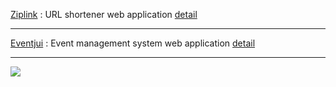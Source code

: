 <a href="https://ziplink.azurewebsites.net/">Ziplink</a> : <span>URL shortener web application</span> <a href="https://github.com/devkokora/URL_Shortener">detail</a>
<hr/>
<a href="https://eventjui.azurewebsites.net/">Eventjui</a> : <span>Event management system web application</span> <a href="https://github.com/devkokora/Event-Management-System">detail</a>
  <hr/>
  <a href="https://github.com/devkokora/devkokora">
  <img align="center" src="https://github-readme-stats.vercel.app/api/top-langs/?username=devkokora&layout=compact&hide=html,tex&show_icons=true&theme=dark&langs_count=10" />
</a>
